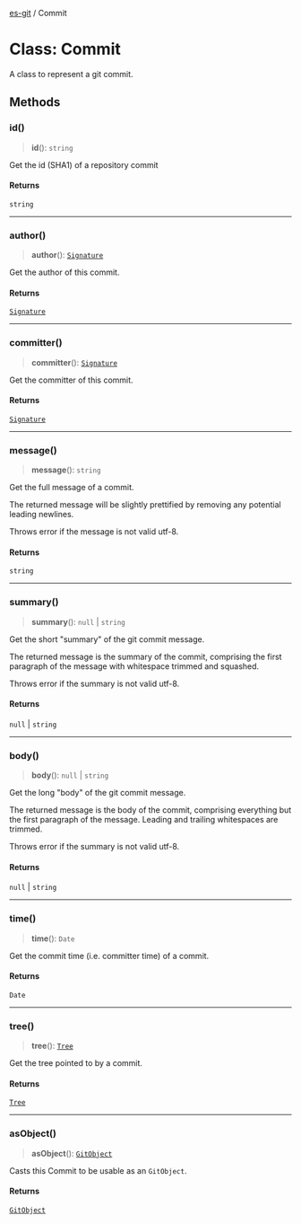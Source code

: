 [es-git](../globals.md) / Commit

# Class: Commit

A class to represent a git commit.

## Methods

### id()

> **id**(): `string`

Get the id (SHA1) of a repository commit

#### Returns

`string`

***

### author()

> **author**(): [`Signature`](../interfaces/Signature.md)

Get the author of this commit.

#### Returns

[`Signature`](../interfaces/Signature.md)

***

### committer()

> **committer**(): [`Signature`](../interfaces/Signature.md)

Get the committer of this commit.

#### Returns

[`Signature`](../interfaces/Signature.md)

***

### message()

> **message**(): `string`

Get the full message of a commit.

The returned message will be slightly prettified by removing any
potential leading newlines.

Throws error if the message is not valid utf-8.

#### Returns

`string`

***

### summary()

> **summary**(): `null` \| `string`

Get the short "summary" of the git commit message.

The returned message is the summary of the commit, comprising the first
paragraph of the message with whitespace trimmed and squashed.

Throws error if the summary is not valid utf-8.

#### Returns

`null` \| `string`

***

### body()

> **body**(): `null` \| `string`

Get the long "body" of the git commit message.

The returned message is the body of the commit, comprising everything
but the first paragraph of the message. Leading and trailing whitespaces
are trimmed.

Throws error if the summary is not valid utf-8.

#### Returns

`null` \| `string`

***

### time()

> **time**(): `Date`

Get the commit time (i.e. committer time) of a commit.

#### Returns

`Date`

***

### tree()

> **tree**(): [`Tree`](Tree.md)

Get the tree pointed to by a commit.

#### Returns

[`Tree`](Tree.md)

***

### asObject()

> **asObject**(): [`GitObject`](GitObject.md)

Casts this Commit to be usable as an `GitObject`.

#### Returns

[`GitObject`](GitObject.md)
